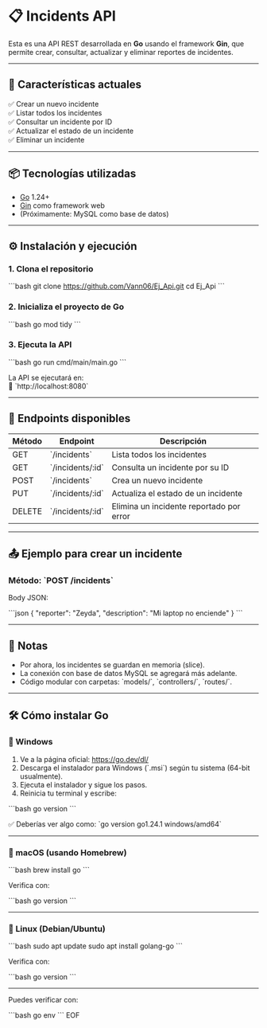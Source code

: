 # 📋 Incidents API

Esta es una API REST desarrollada en **Go** usando el framework **Gin**, que permite crear, consultar, actualizar y eliminar reportes de incidentes.

---

## 🚀 Características actuales

✅ Crear un nuevo incidente  
✅ Listar todos los incidentes  
✅ Consultar un incidente por ID  
✅ Actualizar el estado de un incidente  
✅ Eliminar un incidente  

---

## 📦 Tecnologías utilizadas

- [Go](https://golang.org/) 1.24+
- [Gin](https://github.com/gin-gonic/gin) como framework web
- (Próximamente: MySQL como base de datos)

---

## ⚙️ Instalación y ejecución

### 1. Clona el repositorio

\`\`\`bash
git clone https://github.com/Vann06/Ej_Api.git
cd Ej_Api
\`\`\`

### 2. Inicializa el proyecto de Go

\`\`\`bash
go mod tidy
\`\`\`

### 3. Ejecuta la API

\`\`\`bash
go run cmd/main/main.go
\`\`\`

La API se ejecutará en:  
📍 \`http://localhost:8080\`

---

## 📌 Endpoints disponibles

| Método | Endpoint           | Descripción                              |
|--------|--------------------|------------------------------------------|
| GET    | \`/incidents\`       | Lista todos los incidentes               |
| GET    | \`/incidents/:id\`   | Consulta un incidente por su ID          |
| POST   | \`/incidents\`       | Crea un nuevo incidente                  |
| PUT    | \`/incidents/:id\`   | Actualiza el estado de un incidente      |
| DELETE | \`/incidents/:id\`   | Elimina un incidente reportado por error |

---

## 📤 Ejemplo para crear un incidente

### Método: \`POST /incidents\`  
Body JSON:

\`\`\`json
{
  "reporter": "Zeyda",
  "description": "Mi laptop no enciende"
}
\`\`\`

---

## 📌 Notas

- Por ahora, los incidentes se guardan en memoria (slice).
- La conexión con base de datos MySQL se agregará más adelante.
- Código modular con carpetas: \`models/\`, \`controllers/\`, \`routes/\`.

---

## 🛠️ Cómo instalar Go

### 🔹 Windows

1. Ve a la página oficial: https://go.dev/dl/
2. Descarga el instalador para Windows (\`.msi\`) según tu sistema (64-bit usualmente).
3. Ejecuta el instalador y sigue los pasos.
4. Reinicia tu terminal y escribe:

\`\`\`bash
go version
\`\`\`

✅ Deberías ver algo como: \`go version go1.24.1 windows/amd64\`

---

### 🔹 macOS (usando Homebrew)

\`\`\`bash
brew install go
\`\`\`

Verifica con:

\`\`\`bash
go version
\`\`\`

---

### 🔹 Linux (Debian/Ubuntu)

\`\`\`bash
sudo apt update
sudo apt install golang-go
\`\`\`

Verifica con:

\`\`\`bash
go version
\`\`\`

---


Puedes verificar con:

\`\`\`bash
go env
\`\`\`
EOF

